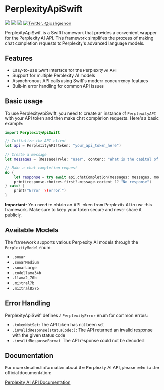 # PerplexityApiSwift

<p>
    <img src="https://img.shields.io/badge/iOS-16.0+-blue.svg" />
    <img src="https://img.shields.io/badge/Swift-5.5+-ff69b4.svg" />
    <img src="https://img.shields.io/badge/License-MIT-green.svg" />
    <a href="https://twitter.com/joshgrenon">
        <img src="https://img.shields.io/badge/Contact-@joshgrenon-lightgrey.svg?style=flat" alt="Twitter: @joshgrenon" />
    </a>
</p>

PerplexityApiSwift is a Swift framework that provides a convenient wrapper for the Perplexity AI API. This framework simplifies the process of making chat completion requests to Perplexity's advanced language models.

## Features

- Easy-to-use Swift interface for the Perplexity AI API
- Support for multiple Perplexity AI models
- Asynchronous API calls using Swift's modern concurrency features
- Built-in error handling for common API issues

## Basic usage

To use PerplexityApiSwift, you need to create an instance of `PerplexityAPI` with your API token and then make chat completion requests. Here's a basic example:

```swift
import PerplexityApiSwift

// Initialize the API client
let api = PerplexityAPI(token: "your_api_token_here")

// Create a message
let messages = [Message(role: "user", content: "What is the capital of France?")]

// Make a chat completion request
do {
    let response = try await api.chatCompletion(messages: messages, model: .sonarLarge)
    print(response.choices.first?.message.content ?? "No response")
} catch {
    print("Error: \(error)")
}
```

**Important:** You need to obtain an API token from Perplexity AI to use this framework. Make sure to keep your token secure and never share it publicly.

## Available Models

The framework supports various Perplexity AI models through the `PerplexityModel` enum:

- `.sonar`
- `.sonarMedium`
- `.sonarLarge`
- `.codellama34b`
- `.llama2_70b`
- `.mistral7b`
- `.mixtral8x7b`

## Error Handling

PerplexityApiSwift defines a `PerplexityError` enum for common errors:

- `.tokenNotSet`: The API token has not been set
- `.invalidResponse(statusCode:)`: The API returned an invalid response with the given status code
- `.invalidResponseFormat`: The API response could not be decoded

## Documentation

For more detailed information about the Perplexity AI API, please refer to the official documentation:

[Perplexity AI API Documentation](https://docs.perplexity.ai/)